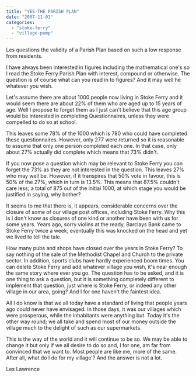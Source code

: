 ```yaml
---
title: "YES-THE PARISH PLAN"
date: "2007-11-01"
categories: 
  - "stoke-ferry"
  - "village-pump"
---
```


Les questions the validity of a Parish Plan based on such a low response from residents.

I have always been interested in figures including the mathematical one's so I read the Stoke Ferry Parish Plan with interest, compound or otherwise. The question is of course what can you read in to figures? And it may well he whatever you wish.

Let's assume there are about 1000 people now living in Stoke Ferry and it would seem there are about 22% of them who are aged up to 15 years of age. Well I propose to forget them as I just can't believe that this age group would be interested in completing Questionnaires, unless they were compelled to do so at school.

This leaves some 78% of the 1000 which is 780 who could have completed these questionnaires. However, only 277 were returned so it is reasonable to assume that only one person completed each one. In that case, only about 27% actually did complete which means that 73% didn't.

If you now pose a question which may be relevant to Stoke Ferry you can forget the 73% as they are not interested in the question. This leaves 27% who may well be. However, if it transpires that 50% vote in favour, this is 50% of the 27%, which in turn is 13.5%. This means that 87.5% couldn't care less; a total of 875 out of the initial 1000, at which stage you would be justified in saying, why bother?

It seems to me that there is, it appears, considerable concerns over the closure of some of our village post offices, including Stoke Ferry. Why this is I don't know as closures of one kind or another have been with us for some years. Years ago, sorry violins at the ready, Barclays Bank came to Stoke Ferry twice a week; eventually this was knocked on the head and yet we lived to tell the tale.

How many pubs and shops have closed over the years in Stoke Ferry? To say nothing of the sale of the Methodist Chapel and Church to the private sector. In addition, sports clubs have hardly experienced boom times. You can delete Stoke Ferry and add whatever village you wish, it's near enough the same story where ever you go. The question has to be asked, and it is one thing to ask a question, but it is something completely different to implement that question, just where is Stoke Ferry, or indeed any other village in our area, going? And I for one haven't the faintest idea.

All I do know is that we all today have a standard of living that people years ago could never have envisaged. In those days, it was our villages which were prosperous, while the inhabitants were anything but. Today it's the other way round; we all take and spend most of our money outside the village much to the delight of such as our supermarkets.

This is the way of the world and it will continue to be so. We may be able to change it but only if we all desire to do so and, I for one, am far from convinced that we want to. Most people are like me, more of the same. After all, what do I do for my village'? And the answer is not a lot.

Les Lawrence
